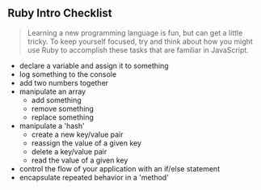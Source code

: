 ## Ruby Intro Checklist

> Learning a new programming language is fun, but can get a little tricky. To keep yourself focused, try and think about how you might use Ruby to accomplish these tasks that are familiar in JavaScript.

- declare a variable and assign it to something
- log something to the console
- add two numbers together
- manipulate an array
  - add something
  - remove something
  - replace something
- manipulate a 'hash'
  - create a new key/value pair
  - reassign the value of a given key
  - delete a key/value pair
  - read the value of a given key
- control the flow of your application with an if/else statement
- encapsulate repeated behavior in a 'method'
